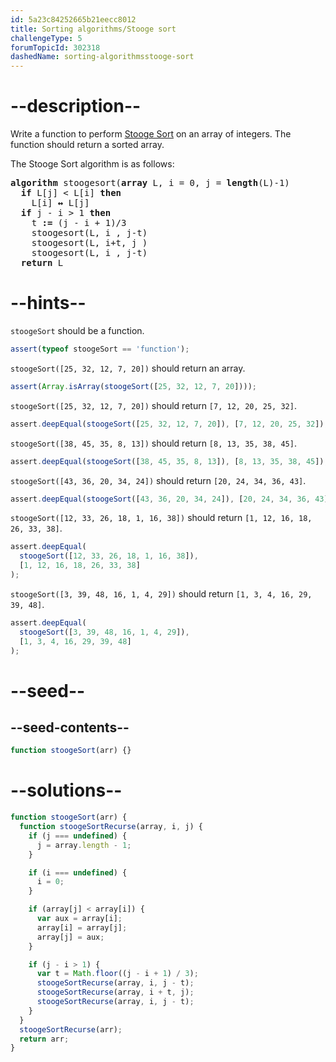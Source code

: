 ```yaml
---
id: 5a23c84252665b21eecc8012
title: Sorting algorithms/Stooge sort
challengeType: 5
forumTopicId: 302318
dashedName: sorting-algorithmsstooge-sort
---
```


# --description--

Write a function to perform [Stooge Sort](<https://en.wikipedia.org/wiki/Stooge sort>) on an array of integers. The function should return a sorted array.

The Stooge Sort algorithm is as follows:

<pre><b>algorithm</b> stoogesort(<b>array</b> L, i = 0, j = <b>length</b>(L)-1)
  <b>if</b> L[j] &#x3C; L[i] <b>then</b>
    L[i] <b>↔</b> L[j]
  <b>if</b> j - i > 1 <b>then</b>
    t <b>:=</b> (j - i + 1)/3
    stoogesort(L, i , j-t)
    stoogesort(L, i+t, j )
    stoogesort(L, i , j-t)
  <b>return</b> L
</pre>

# --hints--

`stoogeSort` should be a function.

```js
assert(typeof stoogeSort == 'function');
```

`stoogeSort([25, 32, 12, 7, 20])` should return an array.

```js
assert(Array.isArray(stoogeSort([25, 32, 12, 7, 20])));
```

`stoogeSort([25, 32, 12, 7, 20])` should return `[7, 12, 20, 25, 32]`.

```js
assert.deepEqual(stoogeSort([25, 32, 12, 7, 20]), [7, 12, 20, 25, 32]);
```

`stoogeSort([38, 45, 35, 8, 13])` should return `[8, 13, 35, 38, 45]`.

```js
assert.deepEqual(stoogeSort([38, 45, 35, 8, 13]), [8, 13, 35, 38, 45]);
```

`stoogeSort([43, 36, 20, 34, 24])` should return `[20, 24, 34, 36, 43]`.

```js
assert.deepEqual(stoogeSort([43, 36, 20, 34, 24]), [20, 24, 34, 36, 43]);
```

`stoogeSort([12, 33, 26, 18, 1, 16, 38])` should return `[1, 12, 16, 18, 26, 33, 38]`.

```js
assert.deepEqual(
  stoogeSort([12, 33, 26, 18, 1, 16, 38]),
  [1, 12, 16, 18, 26, 33, 38]
);
```

`stoogeSort([3, 39, 48, 16, 1, 4, 29])` should return `[1, 3, 4, 16, 29, 39, 48]`.

```js
assert.deepEqual(
  stoogeSort([3, 39, 48, 16, 1, 4, 29]),
  [1, 3, 4, 16, 29, 39, 48]
);
```

# --seed--

## --seed-contents--

```js
function stoogeSort(arr) {}
```

# --solutions--

```js
function stoogeSort(arr) {
  function stoogeSortRecurse(array, i, j) {
    if (j === undefined) {
      j = array.length - 1;
    }

    if (i === undefined) {
      i = 0;
    }

    if (array[j] < array[i]) {
      var aux = array[i];
      array[i] = array[j];
      array[j] = aux;
    }

    if (j - i > 1) {
      var t = Math.floor((j - i + 1) / 3);
      stoogeSortRecurse(array, i, j - t);
      stoogeSortRecurse(array, i + t, j);
      stoogeSortRecurse(array, i, j - t);
    }
  }
  stoogeSortRecurse(arr);
  return arr;
}
```
